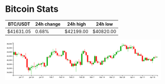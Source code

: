 # Bitcoin Stats

BTC/USDT|24h change|24h high|24h low|
|---|---|---|---|
|$41631.05|0.68%|$42199.00|$40820.00|

<img src="./chart.svg">
